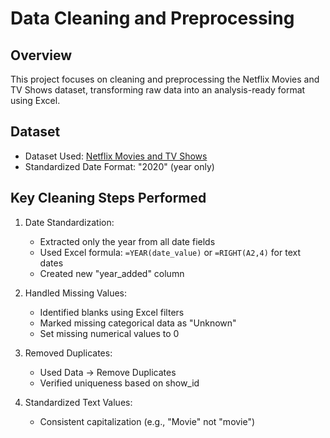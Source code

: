 # Data Cleaning and Preprocessing

## Overview
This project focuses on cleaning and preprocessing the Netflix Movies and TV Shows dataset, transforming raw data into an analysis-ready format using Excel. 

## Dataset
- Dataset Used: [Netflix Movies and TV Shows](https://www.kaggle.com/datasets/narayan63/netflix-popular-movies-dataset)
- Standardized Date Format: "2020" (year only)

## Key Cleaning Steps Performed
1. Date Standardization:
   - Extracted only the year from all date fields
   - Used Excel formula: `=YEAR(date_value)` or `=RIGHT(A2,4)` for text dates
   - Created new "year_added" column

2. Handled Missing Values:
   - Identified blanks using Excel filters
   - Marked missing categorical data as "Unknown"
   - Set missing numerical values to 0

3. Removed Duplicates:
   - Used Data → Remove Duplicates
   - Verified uniqueness based on show_id

4. Standardized Text Values:
   - Consistent capitalization (e.g., "Movie" not "movie")

